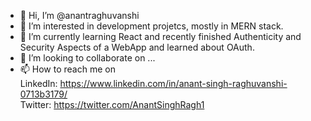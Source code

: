 - 👋 Hi, I’m @anantraghuvanshi
- 👀 I’m interested in development projetcs, mostly in MERN stack.
- 🌱 I’m currently learning React and recently finished Authenticity and Security Aspects of a WebApp and learned about OAuth.
- 💞️ I’m looking to collaborate on ...
- 📫 How to reach me on <br />
  LinkedIn: https://www.linkedin.com/in/anant-singh-raghuvanshi-0713b3179/ <br />
  Twitter: https://twitter.com/AnantSinghRagh1

<!---
anantraghuvanshi/anantraghuvanshi is a ✨ special ✨ repository because its `README.md` (this file) appears on your GitHub profile.
You can click the Preview link to take a look at your changes.
--->
